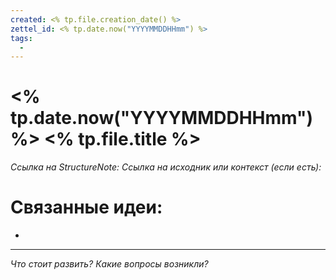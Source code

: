 ```yaml
---
created: <% tp.file.creation_date() %>
zettel_id: <% tp.date.now("YYYYMMDDHHmm") %>
tags:
  -
---
```

# <% tp.date.now("YYYYMMDDHHmm") %> <% tp.file.title %>
*Ссылка на StructureNote:*
*Ссылка на исходник или контекст (если есть):* 

# Связанные идеи:
* 
---

*Что стоит развить? Какие вопросы возникли?*